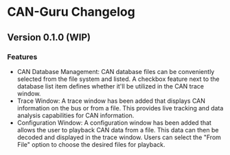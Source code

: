 # CAN-Guru Changelog

## Version 0.1.0 (WIP)

### Features

- CAN Database Management: CAN database files can be conveniently selected from the file system and listed. A checkbox feature next to the database list item defines whether it'll be utilized in the CAN trace window.
- Trace Window: A trace window has been added that displays CAN information on the bus or from a file. This provides live tracking and data analysis capabilities for CAN information.
- Configuration Window: A configuration window has been added that allows the user to playback CAN data from a file. This data can then be decoded and displayed in the trace window. Users can select the "From File" option to choose the desired files for playback.
